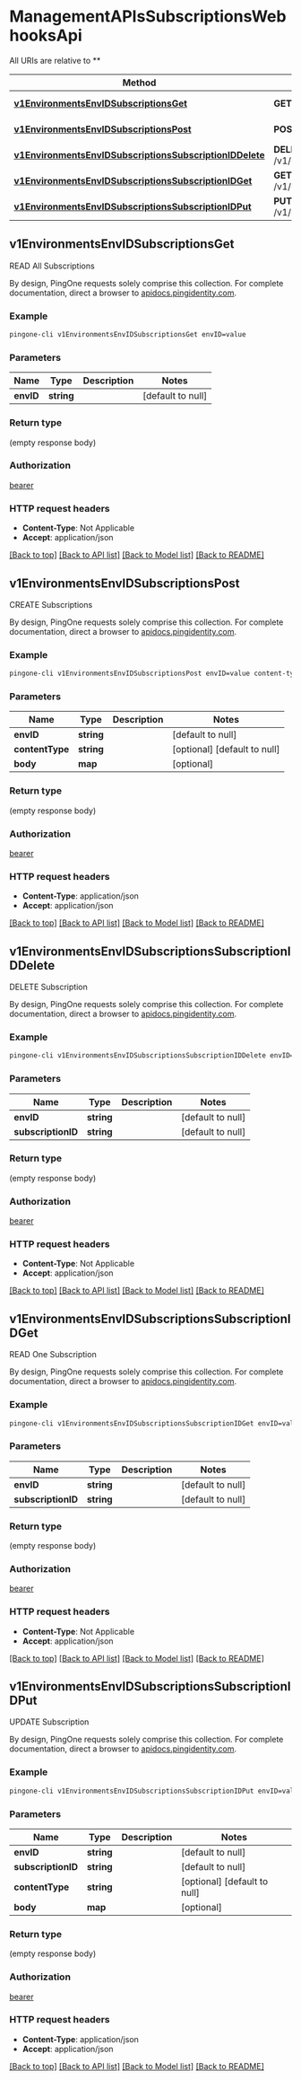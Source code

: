 # ManagementAPIsSubscriptionsWebhooksApi

All URIs are relative to **

Method | HTTP request | Description
------------- | ------------- | -------------
[**v1EnvironmentsEnvIDSubscriptionsGet**](ManagementAPIsSubscriptionsWebhooksApi.md#v1EnvironmentsEnvIDSubscriptionsGet) | **GET** /v1/environments/{envID}/subscriptions | READ All Subscriptions
[**v1EnvironmentsEnvIDSubscriptionsPost**](ManagementAPIsSubscriptionsWebhooksApi.md#v1EnvironmentsEnvIDSubscriptionsPost) | **POST** /v1/environments/{envID}/subscriptions | CREATE Subscriptions
[**v1EnvironmentsEnvIDSubscriptionsSubscriptionIDDelete**](ManagementAPIsSubscriptionsWebhooksApi.md#v1EnvironmentsEnvIDSubscriptionsSubscriptionIDDelete) | **DELETE** /v1/environments/{envID}/subscriptions/{subscriptionID} | DELETE Subscription
[**v1EnvironmentsEnvIDSubscriptionsSubscriptionIDGet**](ManagementAPIsSubscriptionsWebhooksApi.md#v1EnvironmentsEnvIDSubscriptionsSubscriptionIDGet) | **GET** /v1/environments/{envID}/subscriptions/{subscriptionID} | READ One Subscription
[**v1EnvironmentsEnvIDSubscriptionsSubscriptionIDPut**](ManagementAPIsSubscriptionsWebhooksApi.md#v1EnvironmentsEnvIDSubscriptionsSubscriptionIDPut) | **PUT** /v1/environments/{envID}/subscriptions/{subscriptionID} | UPDATE Subscription



## v1EnvironmentsEnvIDSubscriptionsGet

READ All Subscriptions

By design, PingOne requests solely comprise this collection. For complete documentation, direct a browser to <a href='https://apidocs.pingidentity.com/pingone/platform/v1/api/'>apidocs.pingidentity.com</a>.

### Example

```bash
pingone-cli v1EnvironmentsEnvIDSubscriptionsGet envID=value
```

### Parameters


Name | Type | Description  | Notes
------------- | ------------- | ------------- | -------------
 **envID** | **string** |  | [default to null]

### Return type

(empty response body)

### Authorization

[bearer](../README.md#bearer)

### HTTP request headers

- **Content-Type**: Not Applicable
- **Accept**: application/json

[[Back to top]](#) [[Back to API list]](../README.md#documentation-for-api-endpoints) [[Back to Model list]](../README.md#documentation-for-models) [[Back to README]](../README.md)


## v1EnvironmentsEnvIDSubscriptionsPost

CREATE Subscriptions

By design, PingOne requests solely comprise this collection. For complete documentation, direct a browser to <a href='https://apidocs.pingidentity.com/pingone/platform/v1/api/'>apidocs.pingidentity.com</a>.

### Example

```bash
pingone-cli v1EnvironmentsEnvIDSubscriptionsPost envID=value content-type:value
```

### Parameters


Name | Type | Description  | Notes
------------- | ------------- | ------------- | -------------
 **envID** | **string** |  | [default to null]
 **contentType** | **string** |  | [optional] [default to null]
 **body** | **map** |  | [optional]

### Return type

(empty response body)

### Authorization

[bearer](../README.md#bearer)

### HTTP request headers

- **Content-Type**: application/json
- **Accept**: application/json

[[Back to top]](#) [[Back to API list]](../README.md#documentation-for-api-endpoints) [[Back to Model list]](../README.md#documentation-for-models) [[Back to README]](../README.md)


## v1EnvironmentsEnvIDSubscriptionsSubscriptionIDDelete

DELETE Subscription

By design, PingOne requests solely comprise this collection. For complete documentation, direct a browser to <a href='https://apidocs.pingidentity.com/pingone/platform/v1/api/'>apidocs.pingidentity.com</a>.

### Example

```bash
pingone-cli v1EnvironmentsEnvIDSubscriptionsSubscriptionIDDelete envID=value subscriptionID=value
```

### Parameters


Name | Type | Description  | Notes
------------- | ------------- | ------------- | -------------
 **envID** | **string** |  | [default to null]
 **subscriptionID** | **string** |  | [default to null]

### Return type

(empty response body)

### Authorization

[bearer](../README.md#bearer)

### HTTP request headers

- **Content-Type**: Not Applicable
- **Accept**: application/json

[[Back to top]](#) [[Back to API list]](../README.md#documentation-for-api-endpoints) [[Back to Model list]](../README.md#documentation-for-models) [[Back to README]](../README.md)


## v1EnvironmentsEnvIDSubscriptionsSubscriptionIDGet

READ One Subscription

By design, PingOne requests solely comprise this collection. For complete documentation, direct a browser to <a href='https://apidocs.pingidentity.com/pingone/platform/v1/api/'>apidocs.pingidentity.com</a>.

### Example

```bash
pingone-cli v1EnvironmentsEnvIDSubscriptionsSubscriptionIDGet envID=value subscriptionID=value
```

### Parameters


Name | Type | Description  | Notes
------------- | ------------- | ------------- | -------------
 **envID** | **string** |  | [default to null]
 **subscriptionID** | **string** |  | [default to null]

### Return type

(empty response body)

### Authorization

[bearer](../README.md#bearer)

### HTTP request headers

- **Content-Type**: Not Applicable
- **Accept**: application/json

[[Back to top]](#) [[Back to API list]](../README.md#documentation-for-api-endpoints) [[Back to Model list]](../README.md#documentation-for-models) [[Back to README]](../README.md)


## v1EnvironmentsEnvIDSubscriptionsSubscriptionIDPut

UPDATE Subscription

By design, PingOne requests solely comprise this collection. For complete documentation, direct a browser to <a href='https://apidocs.pingidentity.com/pingone/platform/v1/api/'>apidocs.pingidentity.com</a>.

### Example

```bash
pingone-cli v1EnvironmentsEnvIDSubscriptionsSubscriptionIDPut envID=value subscriptionID=value content-type:value
```

### Parameters


Name | Type | Description  | Notes
------------- | ------------- | ------------- | -------------
 **envID** | **string** |  | [default to null]
 **subscriptionID** | **string** |  | [default to null]
 **contentType** | **string** |  | [optional] [default to null]
 **body** | **map** |  | [optional]

### Return type

(empty response body)

### Authorization

[bearer](../README.md#bearer)

### HTTP request headers

- **Content-Type**: application/json
- **Accept**: application/json

[[Back to top]](#) [[Back to API list]](../README.md#documentation-for-api-endpoints) [[Back to Model list]](../README.md#documentation-for-models) [[Back to README]](../README.md)

